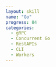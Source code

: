 ```yaml
---
layout: skill
name: "Go"
progress: 84
categories:
  - gRPC
  - Concurrent Go
  - RestAPIs
  - CLI
  - Workers
---
```

